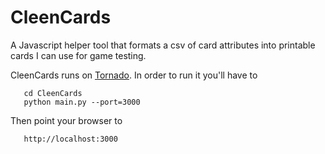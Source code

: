 CleenCards
=========================
A Javascript helper tool that formats a csv of card attributes into printable cards I can use for game testing.

CleenCards runs on [Tornado](http://www.tornadoweb.org/). In order to run it you'll have to

       cd CleenCards
       python main.py --port=3000

Then point your browser to 

       http://localhost:3000